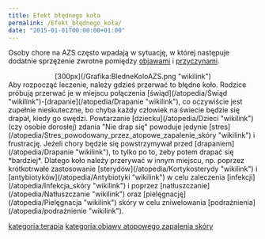 ```yaml
---
title: Efekt błędnego koła
permalink: /Efekt_błędnego_koła/
date: "2015-01-01T00:00:00+01:00"
---
```


Osoby chore na AZS często wpadają w sytuację, w której następuje dodatnie sprzężenie zwrotne pomiędzy [objawami](/atopedia/objawy_atopowego_zapalenia_skóry "wikilink") i [przyczynami](/atopedia/przyczyny_atopowego_zapalenia_skóry "wikilink").

<div align="center">
[300px](/Grafika:BledneKoloAZS.png "wikilink")

</div>
Aby rozpocząć leczenie, należy gdzieś przerwać to błędne koło. Rodzice próbują przerwać je w miejscu połączenia [świąd](/atopedia/Świąd "wikilink")-[drapanie](/atopedia/Drapanie "wikilink"), co oczywiście jest zupełnie nieskuteczne, bo chyba każdy człowiek na świecie będzie się drapał, kiedy go swędzi. Powtarzanie [dziecku](/atopedia/Dzieci "wikilink") (czy osobie dorosłej) zdania "Nie drap się" powoduje jedynie [stres](/atopedia/Stres_powodowany_przez_atopowe_zapalenie_skóry "wikilink") i frustrację. Jeżeli chory będzie się powstrzymywał przed [drapaniem](/atopedia/Drapanie "wikilink"), to tylko po to, żeby potem drapać się *bardziej*. Dlatego koło należy przerywać w innym miejscu, np. poprzez krótkotrwałe zastosowanie [sterydów](/atopedia/Kortykosterydy "wikilink") i [antybiotyków](/atopedia/Antybiotyki "wikilink") w celu zaleczenia [infekcji](/atopedia/Infekcja_skóry "wikilink") i poprzez [natłuszczanie](/atopedia/Natłuszczanie "wikilink") oraz [pielęgnację](/atopedia/Pielęgnacja "wikilink") skóry w celu zniwelowania [podrażnienia](/atopedia/podrażnienie "wikilink").

[kategoria:terapia](/atopedia/kategoria:terapia "wikilink") [kategoria:objawy atopowego zapalenia skóry](/atopedia/kategoria:objawy_atopowego_zapalenia_skóry "wikilink")